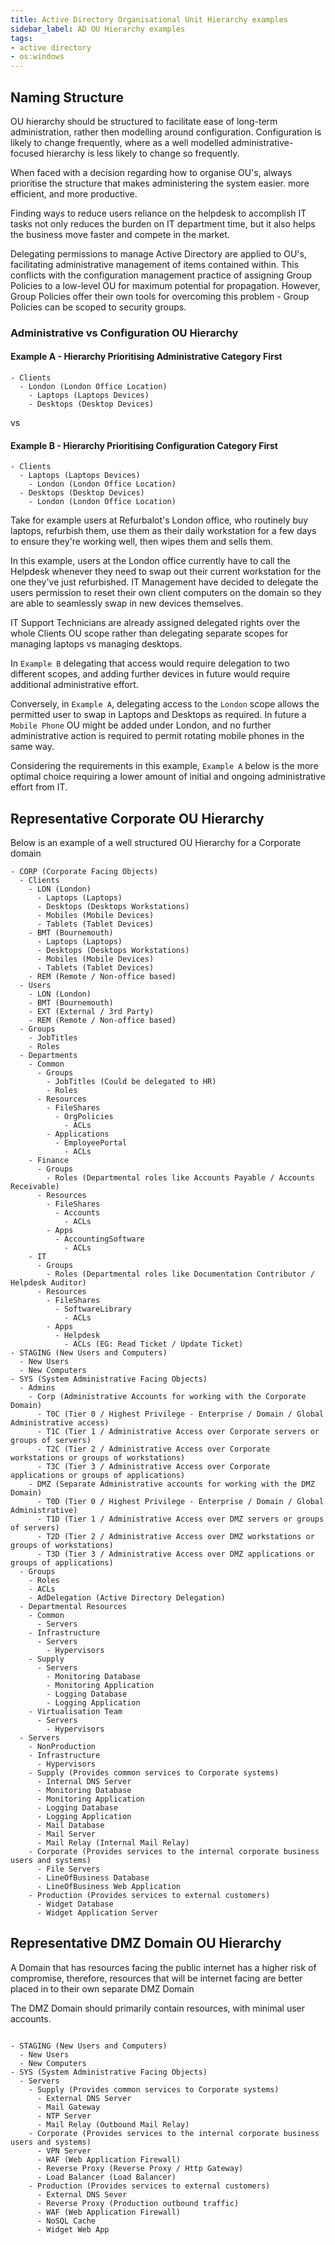 ```yaml
---
title: Active Directory Organisational Unit Hierarchy examples
sidebar_label: AD OU Hierarchy examples
tags:
- active directory
- os:windows
---
```


## Naming Structure

OU hierarchy should be structured to facilitate ease of long-term administration, rather then modelling around configuration. Configuration is likely to change frequently, where as a well modelled administrative-focused hierarchy is less likely to change so frequently.

When faced with a decision regarding how to organise OU's, always prioritise the structure that makes administering the system easier. more efficient, and more productive.

Finding ways to reduce users reliance on the helpdesk to accomplish IT tasks not only reduces the burden on IT department time, but it also helps the business move faster and compete in the market.

Delegating permissions to manage Active Directory are applied to OU's, facilitating administrative management of items contained within. This conflicts with the configuration management practice of assigning Group Policies to a low-level OU for maximum potential for propagation. However, Group Policies offer their own tools for overcoming this problem - Group Policies can be scoped to security groups.

### Administrative vs Configuration OU Hierarchy

#### Example A - Hierarchy Prioritising Administrative Category First

```null title="Example A"
- Clients
  - London (London Office Location)
    - Laptops (Laptops Devices)
    - Desktops (Desktop Devices)
```

vs

#### Example B - Hierarchy Prioritising Configuration Category First

```null title="Example B"
- Clients
  - Laptops (Laptops Devices)
    - London (London Office Location)
  - Desktops (Desktop Devices)
    - London (London Office Location)
```


Take for example users at Refurbalot's London office, who routinely buy laptops, refurbish them, use them as their daily workstation for a few days to ensure they're working well, then wipes them and sells them.

In this example, users at the London office currently have to call the Helpdesk whenever they need to swap out their current workstation for the one they've just refurbished. IT Management have decided to delegate the users permission to reset their own client computers on the domain so they are able to seamlessly swap in new devices themselves.

IT Support Technicians are already assigned delegated rights over the whole Clients OU scope rather than delegating separate scopes for managing laptops vs managing desktops.

In `Example B` delegating that access would require delegation to two different scopes, and adding further devices in future would require additional administrative effort.

Conversely, in `Example A`, delegating access to the `London` scope allows the permitted user to swap in Laptops and Desktops as required. In future a `Mobile Phone` OU might be added under London, and no further administrative action is required to permit rotating mobile phones in the same way.

Considering the requirements in this example, `Example A` below is the more optimal choice requiring a lower amount of initial and ongoing administrative effort from IT.

## Representative Corporate OU Hierarchy

Below is an example of a well structured OU Hierarchy for a Corporate domain

```null title="AD OU Hierarchy"
- CORP (Corporate Facing Objects)
  - Clients
    - LON (London)
      - Laptops (Laptops)
      - Desktops (Desktops Workstations)
      - Mobiles (Mobile Devices)
      - Tablets (Tablet Devices)
    - BMT (Bournemouth)
      - Laptops (Laptops)
      - Desktops (Desktops Workstations)
      - Mobiles (Mobile Devices)
      - Tablets (Tablet Devices)
    - REM (Remote / Non-office based)
  - Users
    - LON (London)
    - BMT (Bournemouth)
    - EXT (External / 3rd Party)
    - REM (Remote / Non-office based)
  - Groups
    - JobTitles
    - Roles
  - Departments
    - Common
      - Groups
        - JobTitles (Could be delegated to HR)
        - Roles
      - Resources
        - FileShares
          - OrgPolicies
            - ACLs
        - Applications
          - EmployeePortal
            - ACLs
    - Finance
      - Groups
        - Roles (Departmental roles like Accounts Payable / Accounts Receivable)
      - Resources
        - FileShares
          - Accounts
            - ACLs
        - Apps
          - AccountingSoftware
            - ACLs
    - IT
      - Groups
        - Roles (Departmental roles like Documentation Contributor / Helpdesk Auditor)
      - Resources
        - FileShares
          - SoftwareLibrary
            - ACLs
        - Apps
          - Helpdesk
            - ACLs (EG: Read Ticket / Update Ticket)
- STAGING (New Users and Computers)
  - New Users
  - New Computers
- SYS (System Administrative Facing Objects)
  - Admins
    - Corp (Administrative Accounts for working with the Corporate Domain)
      - T0C (Tier 0 / Highest Privilege - Enterprise / Domain / Global Administrative access)
      - T1C (Tier 1 / Administrative Access over Corporate servers or groups of servers)
      - T2C (Tier 2 / Administrative Access over Corporate workstations or groups of workstations)
      - T3C (Tier 3 / Administrative Access over Corporate applications or groups of applications)
    - DMZ (Separate Administrative accounts for working with the DMZ Domain)
      - T0D (Tier 0 / Highest Privilege - Enterprise / Domain / Global Administrative)
      - T1D (Tier 1 / Administrative Access over DMZ servers or groups of servers)
      - T2D (Tier 2 / Administrative Access over DMZ workstations or groups of workstations)
      - T3D (Tier 3 / Administrative Access over DMZ applications or groups of applications)
  - Groups
    - Roles
    - ACLs
    - AdDelegation (Active Directory Delegation)
  - Departmental Resources
    - Common
      - Servers
    - Infrastructure
      - Servers
        - Hypervisors
    - Supply
      - Servers
        - Monitoring Database
        - Monitoring Application
        - Logging Database
        - Logging Application
    - Virtualisation Team
      - Servers
        - Hypervisors
  - Servers
    - NonProduction
    - Infrastructure
      - Hypervisors
    - Supply (Provides common services to Corporate systems)
      - Internal DNS Server
      - Monitoring Database
      - Monitoring Application
      - Logging Database
      - Logging Application
      - Mail Database
      - Mail Server
      - Mail Relay (Internal Mail Relay)
    - Corporate (Provides services to the internal corporate business users and systems)
      - File Servers
      - LineOfBusiness Database
      - LineOfBusiness Web Application
    - Production (Provides services to external customers)
      - Widget Database
      - Widget Application Server
```

## Representative DMZ Domain OU Hierarchy

A Domain that has resources facing the public internet has a higher risk of compromise, therefore, resources that will be internet facing are better placed in to their own separate DMZ Domain

The DMZ Domain should primarily contain resources, with minimal user accounts.

```null title="AD OU Hierarchy"

- STAGING (New Users and Computers)
  - New Users
  - New Computers
- SYS (System Administrative Facing Objects)
  - Servers
    - Supply (Provides common services to Corporate systems)
      - External DNS Server
      - Mail Gateway
      - NTP Server
      - Mail Relay (Outbound Mail Relay)
    - Corporate (Provides services to the internal corporate business users and systems)
      - VPN Server
      - WAF (Web Application Firewall)
      - Reverse Proxy (Reverse Proxy / Http Gateway)
      - Load Balancer (Load Balancer)
    - Production (Provides services to external customers)
      - External DNS Sever 
      - Reverse Proxy (Production outbound traffic)
      - WAF (Web Application Firewall)
      - NoSQL Cache
      - Widget Web App
```
